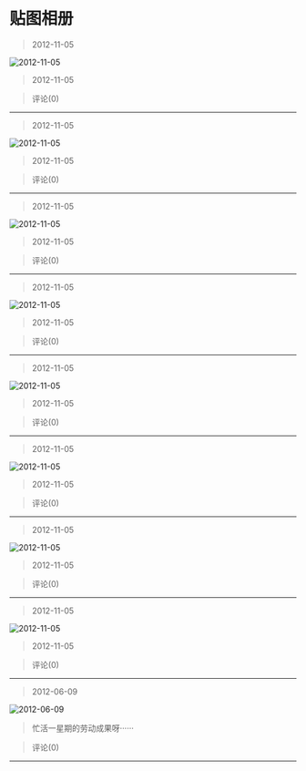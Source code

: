 # 贴图相册
> 2012-11-05


![2012-11-05](https://pan.4a1801.life/d/Onedrive-4A1801/%E4%B8%AA%E4%BA%BA%E5%BB%BA%E7%AB%99/public/Qzone_wyf/Albums/其他/贴图相册/1_2012-11-05_FB5F755A.webp)


> 2012-11-05


> 评论(0)


---
> 2012-11-05


![2012-11-05](https://pan.4a1801.life/d/Onedrive-4A1801/%E4%B8%AA%E4%BA%BA%E5%BB%BA%E7%AB%99/public/Qzone_wyf/Albums/其他/贴图相册/2_2012-11-05_4C502059.webp)


> 2012-11-05


> 评论(0)


---
> 2012-11-05


![2012-11-05](https://pan.4a1801.life/d/Onedrive-4A1801/%E4%B8%AA%E4%BA%BA%E5%BB%BA%E7%AB%99/public/Qzone_wyf/Albums/其他/贴图相册/3_2012-11-05_497495C1.webp)


> 2012-11-05


> 评论(0)


---
> 2012-11-05


![2012-11-05](https://pan.4a1801.life/d/Onedrive-4A1801/%E4%B8%AA%E4%BA%BA%E5%BB%BA%E7%AB%99/public/Qzone_wyf/Albums/其他/贴图相册/4_2012-11-05_BAFE13B1.webp)


> 2012-11-05


> 评论(0)


---
> 2012-11-05


![2012-11-05](https://pan.4a1801.life/d/Onedrive-4A1801/%E4%B8%AA%E4%BA%BA%E5%BB%BA%E7%AB%99/public/Qzone_wyf/Albums/其他/贴图相册/5_2012-11-05_389C4CF9.webp)


> 2012-11-05


> 评论(0)


---
> 2012-11-05


![2012-11-05](https://pan.4a1801.life/d/Onedrive-4A1801/%E4%B8%AA%E4%BA%BA%E5%BB%BA%E7%AB%99/public/Qzone_wyf/Albums/其他/贴图相册/6_2012-11-05_A049B2E5.webp)


> 2012-11-05


> 评论(0)


---
> 2012-11-05


![2012-11-05](https://pan.4a1801.life/d/Onedrive-4A1801/%E4%B8%AA%E4%BA%BA%E5%BB%BA%E7%AB%99/public/Qzone_wyf/Albums/其他/贴图相册/7_2012-11-05_9FAC311F.webp)


> 2012-11-05


> 评论(0)


---
> 2012-11-05


![2012-11-05](https://pan.4a1801.life/d/Onedrive-4A1801/%E4%B8%AA%E4%BA%BA%E5%BB%BA%E7%AB%99/public/Qzone_wyf/Albums/其他/贴图相册/8_2012-11-05_166EA97A.webp)


> 2012-11-05


> 评论(0)


---
> 2012-06-09


![2012-06-09](https://pan.4a1801.life/d/Onedrive-4A1801/%E4%B8%AA%E4%BA%BA%E5%BB%BA%E7%AB%99/public/Qzone_wyf/Albums/其他/贴图相册/9_2012-06-09_93DE935D.webp)


> 忙活一星期的劳动成果呀······


> 评论(0)


---